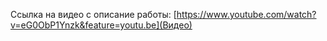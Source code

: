 Ссылка на видео с описание работы:
[https://www.youtube.com/watch?v=eG0ObP1Ynzk&feature=youtu.be](Видео)
